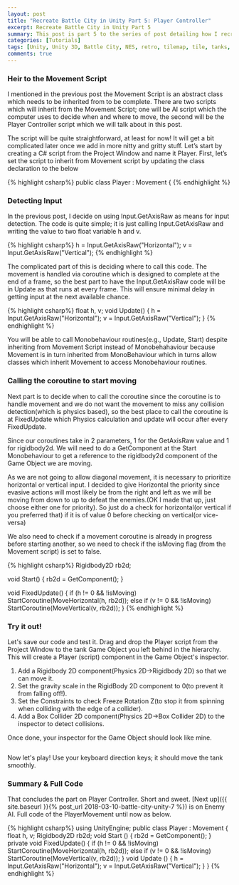```yaml
---
layout: post
title: "Recreate Battle City in Unity Part 5: Player Controller"
excerpt: Recreate Battle City in Unity Part 5
summary: This post is part 5 to the series of post detailing how I recreate Battle City in Unity
categories: [Tutorials]
tags: [Unity, Unity 3D, Battle City, NES, retro, tilemap, tile, tanks, gaming, classic]
comments: true
---
```


### Heir to the Movement Script

I mentioned in the previous post the Movement Script is an abstract class which needs to be inherited from to be complete. There are two scripts which will inherit from the Movement Script; one will be AI script which the computer uses to decide when and where to move, the second will be the Player Controller script which we will talk about in this post.

The script will be quite straightforward, at least for now! It will get a bit complicated later once we add in more nitty and gritty stuff. Let’s start by creating a C# script from the Project Window and name it <keyword>Player</keyword>. First, let’s set the script to inherit from Movement script by updating the class declaration to the below

{% highlight csharp%}
public class Player : Movement {
{% endhighlight %}

### Detecting Input

In the previous post, I decide on using Input.GetAxisRaw as means for input detection. The code is quite simple; it is just calling Input.GetAxisRaw and writing the value to two float variable h and v.

{% highlight csharp%}
h = Input.GetAxisRaw("Horizontal");
v = Input.GetAxisRaw("Vertical");
{% endhighlight %}

The complicated part of this is deciding where to call this code. The movement is handled via coroutine which is designed to complete at the end of a frame, so the best part to have the Input.GetAxisRaw code will be in Update as that runs at every frame. This will ensure minimal delay in getting input at the next available chance.

{% highlight csharp%}
float h, v;
void Update()
{
    h = Input.GetAxisRaw("Horizontal");
    v = Input.GetAxisRaw("Vertical");
}
{% endhighlight %}


<div class="info">You will be able to call Monobehaviour routines(e.g., Update, Start) despite inheriting from Movement Script instead of Monobehahaviour because Movement is in turn inherited from MonoBehaviour which in turns allow classes which inherit Movement to access Monobehaviour routines.</div>

### Calling the coroutine to start moving

Next part is to decide when to call the coroutine since the coroutine is to handle movement and we do not want the movement to miss any collision detection(which is physics based), so the best place to call the coroutine is at FixedUpdate which Physics calculation and update will occur after every FixedUpdate. 

Since our coroutines take in 2 parameters, 1 for the GetAxisRaw value and 1 for rigidbody2d. We will need to do a <keyword>GetComponent</keyword> at the Start Monobehaviour to get a reference to the rigidbody2d component of the Game Object we are moving. 

As we are not going to allow diagonal movement, it is necessary to prioritize horizontal or vertical input. I decided to give Horizontal the priority since evasive actions will most likely be from the right and left as we will be moving from down to up to defeat the enemies.(OK I made that up, just choose either one for priority). So just do a check for horizontal(or vertical if you preferred that) if it is of value 0 before checking on vertical(or vice-versa)

We also need to check if a movement coroutine is already in progress before starting another, so we need to check if the isMoving flag (from the Movement script) is set to false.

{% highlight csharp%}
Rigidbody2D rb2d;

void Start()
{
    rb2d = GetComponent<Rigidbody2D>();
}

void FixedUpdate()
{
    if (h != 0 && !isMoving) StartCoroutine(MoveHorizontal(h, rb2d));
    else if (v != 0 && !isMoving) StartCoroutine(MoveVertical(v, rb2d));
}
{% endhighlight %}

### Try it out!

Let's save our code and test it. Drag and drop the Player script from the Project Window to the tank Game Object you left behind in the hierarchy. This will create a Player (script) component in the Game Object's inspector. 
1. Add a Rigidbody 2D component(<keyword>Physics 2D->Rigidbody 2D</keyword>) so that we can move it. 
2. Set the <keyword>gravity scale</keyword> in the RigidBody 2D component to 0(to prevent it from falling off!). 
3. Set the <keyword>Constraints</keyword> to check Freeze Rotation Z(to stop it from spinning when colliding with the edge of a collider).
4. Add a Box Collider 2D component(<keyword>Physics 2D->Box Collider 2D</keyword>) to the inspector to detect collisions.

Once done, your inspector for the Game Object should look like mine.

<img src="{{ site.baseurl }}/images/BattleCity_Inspector1.png" alt="">

Now let's play! Use your keyboard direction keys; it should move the tank smoothly.


### Summary & Full Code

That concludes the part on Player Controller. Short and sweet. [Next up]({{ site.baseurl }}{% post_url 2018-03-10-battle-city-unity-7 %}) is on Enemy AI. Full code of the PlayerMovement until now as below.

{% highlight csharp%}
using UnityEngine;
public class Player : Movement {
    float h, v;
    Rigidbody2D rb2d;
    void Start () {
        rb2d = GetComponent<Rigidbody2D>();
    }
    private void FixedUpdate()
    {
        if (h != 0 && !isMoving) StartCoroutine(MoveHorizontal(h, rb2d));
        else if (v != 0 && !isMoving) StartCoroutine(MoveVertical(v, rb2d));
    }
    void Update () {
        h = Input.GetAxisRaw("Horizontal");
        v = Input.GetAxisRaw("Vertical");
    }
}
{% endhighlight %}
